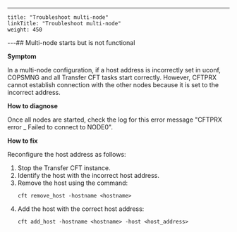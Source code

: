 ---
    title: "Troubleshoot multi-node"
    linkTitle: "Troubleshoot multi-node"
    weight: 450
---## Multi-node starts but is not functional

****Symptom****

In a multi-node configuration, if a host address is incorrectly set in uconf, COPSMNG and all Transfer CFT tasks start correctly. However, CFTPRX cannot establish connection with the other nodes because it is set to the incorrect address.

****How to diagnose****

Once all nodes are started, check the log for this error message "CFTPRX error _ Failed to connect to NODE0".

****How to fix****

Reconfigure the host address as follows:

1. Stop the Transfer CFT instance.
1. Identify the host with the incorrect host address.
1. Remove the host using the command:
    ```
    cft remove_host -hostname <hostname>
    ```
1. Add the host with the correct host address:  
    ```
    cft add_host -hostname <hostname> -host <host_address>
    ```
